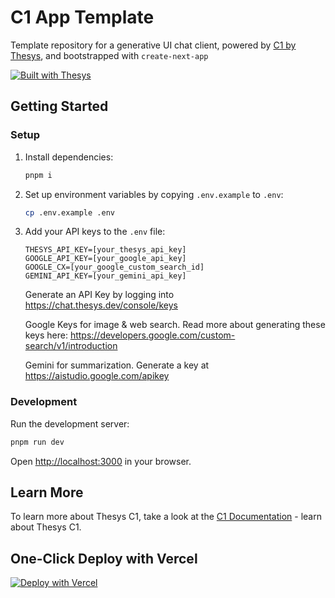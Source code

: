 # C1 App Template

Template repository for a generative UI chat client, powered by [C1 by Thesys](https://thesys.dev), and bootstrapped with `create-next-app`

[![Built with Thesys](https://thesys.dev/built-with-thesys-badge.svg)](https://thesys.dev)

## Getting Started

### Setup

1. Install dependencies:

   ```bash
   pnpm i
   ```

2. Set up environment variables by copying `.env.example` to `.env`:

   ```bash
   cp .env.example .env
   ```

3. Add your API keys to the `.env` file:

   ```
   THESYS_API_KEY=[your_thesys_api_key]
   GOOGLE_API_KEY=[your_google_api_key]
   GOOGLE_CX=[your_google_custom_search_id]
   GEMINI_API_KEY=[your_gemini_api_key]
   ```

   Generate an API Key by logging into https://chat.thesys.dev/console/keys

   Google Keys for image & web search. Read more about generating these keys here: https://developers.google.com/custom-search/v1/introduction

   Gemini for summarization. Generate a key at https://aistudio.google.com/apikey

### Development

Run the development server:

```bash
pnpm run dev
```

Open [http://localhost:3000](http://localhost:3000) in your browser.

## Learn More

To learn more about Thesys C1, take a look at the [C1 Documentation](https://docs.thesys.dev) - learn about Thesys C1.

## One-Click Deploy with Vercel

[![Deploy with Vercel](https://vercel.com/button)](<https://vercel.com/new/clone?repository-url=https%3A%2F%2Fgithub.com%2Fthesysdev%2Ftemplate-c1-next&env=THESYS_API_KEY&envDescription=Thesys%20Generative%20UI%20API%20key%20can%20be%20found%20in%20the%20Thesys%20console&envLink=https%3A%2F%2Fchat.thesys.dev%2Fconsole%2Fkeys&demo-title=C1%20Generative%20UI%20API&demo-description=C1%20Generative%20UI%20API%20by%20Thesys%20is%20designed%20to%20create%20dynamic%20and%20intelligent%20user%20interfaces.%20It%20leverages%20large%20language%20models%20(LLMs)%20to%20generate%20UI%20components%20in%20real-time%2C%20adapting%20to%20user%20input%20and%20context.%20Developers%20can%20integrate%20C1%20into%20their%20applications%20to%20enhance%20user%20engagement%20with%20visually%20rich%20and%20responsive%20interfaces.&demo-url=https%3A%2F%2Fchat.thesys.dev&demo-image=https%3A%2F%2Fgithub.com%2FCharlesCreativeContent%2FmyImages%2Fblob%2Fmain%2Fimages%2FC1Hero.png%3Fraw%3Dtrue>)
